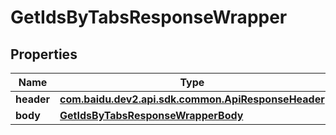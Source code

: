 

# GetIdsByTabsResponseWrapper


## Properties

Name | Type | Description | Notes
------------ | ------------- | ------------- | -------------
**header** | [**com.baidu.dev2.api.sdk.common.ApiResponseHeader**](com.baidu.dev2.api.sdk.common.ApiResponseHeader.md) |  |  [optional]
**body** | [**GetIdsByTabsResponseWrapperBody**](GetIdsByTabsResponseWrapperBody.md) |  |  [optional]



